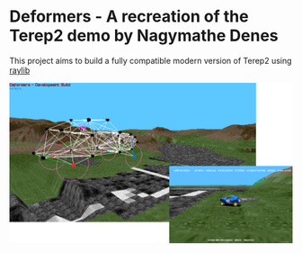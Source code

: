 # Deformers - A recreation of the Terep2 demo by Nagymathe Denes

This project aims to build a fully compatible modern version of Terep2 using [raylib](https://www.raylib.com)

![Deformers screenshot](https://github.com/Zi9/Deformers/blob/master/media/image.png?raw=true)
